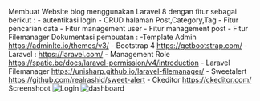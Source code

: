 Membuat Website blog menggunakan Laravel 8 dengan fitur sebagai berikut :
    - autentikasi login
    - CRUD halaman Post,Category,Tag
    - Fitur pencarian data
    - Fitur management user
    - Fitur management post
    - Fitur Filemanager
Dokumentasi pembuatan :
    -Template Admin
        https://adminlte.io/themes/v3/
    - Bootstrap 4
        https://getbootstrap.com/
    - Laravel :
        https://laravel.com/
    - Management Role
        https://spatie.be/docs/laravel-permission/v4/introduction
    - Laravel Filemanager
        https://unisharp.github.io/laravel-filemanager/
    - Sweetalert
        https://github.com/realrashid/sweet-alert
    - Ckeditor
        https://ckeditor.com/
Screenshoot
![Login](https://user-images.githubusercontent.com/54489655/131508619-43ba863c-3ae1-477c-bdb9-3fac56eeb04e.PNG)
![dashboard](https://user-images.githubusercontent.com/54489655/131508645-681b4a72-366f-4a40-a259-2242eea86f50.PNG)
